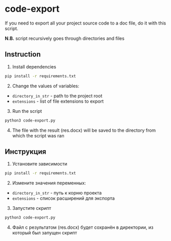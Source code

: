 # code-export

If you need to export all your project source code to a doc file, do it with this script.

**N.B.** script recursively goes through directories and files

## Instruction
1. Install dependencies
```bash
pip install -r requirements.txt
```
2. Change the values of variables:
- `directory_in_str` - path to the project root
- `extensions` - list of file extensions to export
3. Run the script
```bash
python3 code-export.py
```
4. The file with the result (res.docx) will be saved to the directory from which the script was ran

## Инструкция
1. Установите зависимости
```bash
pip install -r requirements.txt
```
2. Измените значения переменных:
- `directory_in_str` - путь к корню проекта
- `extensions` - список расширений для экспорта
3. Запустите скрипт
```bash
python3 code-export.py
```
4. Файл с результатом (res.docx) будет сохранён в директории, из который был запущен скрипт
